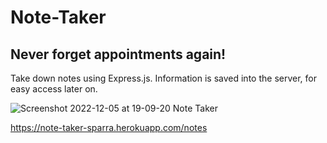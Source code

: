 # Note-Taker

## Never forget appointments again!

Take down notes using Express.js. Information is saved into the server, for easy access later on.

![Screenshot 2022-12-05 at 19-09-20 Note Taker](https://user-images.githubusercontent.com/113010022/205803150-65633102-c00f-42ff-948f-390797019ab3.png)

https://note-taker-sparra.herokuapp.com/notes
